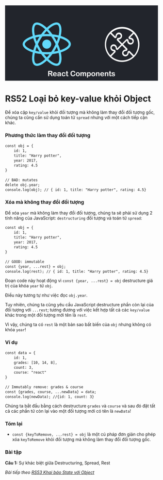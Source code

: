 
![Create-HTML-1](images/components.jpg) 

# RS52 Loại bỏ key-value khỏi Object

Để xóa cặp `key/value` khỏi đối tượng mà không làm thay đổi đối tượng gốc, chúng ta cũng cần sử dụng toán tử `spread` nhưng với một cách tiếp cận khác.

### Phương thức làm thay đổi đối tượng

```
const obj = {
    id: 1,
    title: "Harry potter",
    year: 2017,
    rating: 4.5
}

// BAD: mutates
delete obj.year;
console.log(obj); // { id: 1, title: "Harry potter", rating: 4.5}
```

### Xóa mà không thay đổi đối tượng

Để xóa `year` mà không làm thay đổi đối tượng, chúng ta sẽ phải sử dụng 2 tính năng của JavaScript: `destructuring` đối tượng và toán tử `spread`:

```
const obj = {
    id: 1,
    title: "Harry potter",
    year: 2017,
    rating: 4.5
}

// GOOD: immutable
const {year, ...rest} = obj;
console.log(rest); // { id: 1, title: "Harry potter", rating: 4.5}
```

Đoạn code này hoạt động vì `const {year, ...rest} = obj` destructure giá trị của khóa `year` từ `obj`.

Điều này tương tự như việc đọc `obj.year`.

Tuy nhiên, chúng ta cũng yêu cầu JavaScript destructure phần còn lại của đối tượng với `...rest`; tương đương với việc kết hợp tất cả các `key/value` khác trong một đối tượng mới tên là `rest`.

Vì vậy, chúng ta có `rest` là một bản sao bất biến của `obj` nhưng không có khóa `year`!


### Ví dụ

```
const data = {
    id: 1,
    grades: [10, 14, 8],
    count: 3,
    course: "react"
}

// Immutably remove: grades & course
const {grades, course, ...newData} = data;
console.log(newData); //{id: 1, count: 3}
```

Chúng ta bắt đầu bằng cách destructure `grades` và `course` và sau đó đặt tất cả các phần tử còn lại vào một đối tượng mới có tên là `newData`!

### Tóm lại

- `const {keyToRemove, ...rest} = obj` là một cú pháp đơn giản cho phép xóa `keyToRemove` khỏi đối tượng mà không làm thay đổi đối tượng gốc.

### Bài tập

**Câu 1:** Sự khác biệt giữa Destructuring, Spread, Rest

*Bài tiếp theo [RS53 Khai báo State với Object](/lesson/session/session_053_object_state.md)*